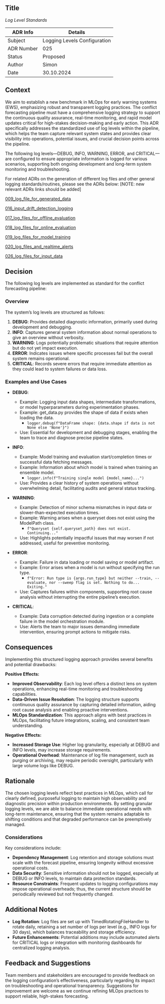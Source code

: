 ## Title
*Log Level Standards*

| ADR Info            | Details           |
|---------------------|-------------------|
| Subject             | Logging Levels Configuration  |
| ADR Number          | 025   |
| Status              | Proposed  |
| Author              | Simon   |
| Date                | 30.10.2024     |

## Context
We aim to establish a new benchmark in MLOps for early warning systems (EWS), emphasizing robust and transparent logging practices. The conflict forecasting pipeline must have a comprehensive logging strategy to support the continuous quality assurance, real-time monitoring, and rapid model updates critical for high-stakes decision-making and early action. This ADR specifically addresses the standardized use of log levels within the pipeline, which helps the team capture relevant system states and provides clear visibility into operations, potential issues, and crucial decision points across the pipeline.

The following log levels—DEBUG, INFO, WARNING, ERROR, and CRITICAL—are configured to ensure appropriate information is logged for various scenarios, supporting both ongoing development and long-term system monitoring and troubleshooting.


For related ADRs on the generation of different log files and other general logging standards/routines, please see the ADRs below:  [NOTE: new relevant ADRs links should be added]

[009_log_file_for_generated_data](/documentation/ADRs/009_log_file_for_generated_data.md)

[016_input_drift_detection_logging](/documentation/ADRs/016_input_drift_detection_logging.md)

[017_log_files_for_offline_evaluation](/documentation/ADRs/017_log_files_for_offline_evaluation.md)

[018_log_files_for_online_evaluation](/documentation/ADRs/018_log_files_for_online_evaluation.md)

[019_log_files_for_model_training](/documentation/ADRs/019_log_files_for_model_training.md)

[020_log_files_and_realtime_alerts](/documentation/ADRs/020_log_files_and_realtime_alerts.md)

[026_log_files_for_input_data](/documentation/ADRs/026_log_files_for_input_data.md)


## Decision
The following log levels are implemented as standard for the conflict forecasting pipeline:

### Overview
The system’s log levels are structured as follows:

1. **DEBUG**: Provides detailed diagnostic information, primarily used during development and debugging.
2. **INFO**: Captures general system information about normal operations to give an overview without verbosity.
3. **WARNING**: Logs potentially problematic situations that require attention but do not yet impact execution.
4. **ERROR**: Indicates issues where specific processes fail but the overall system remains operational.
5. **CRITICAL**: Records severe errors that require immediate attention as they could lead to system failures or data loss.

### Examples and Use Cases

- **DEBUG**:
  - Example: Logging input data shapes, intermediate transformations, or model hyperparameters during experimentation phases.
  - Example: get_data.py provides the shape of data if exists when loading the data.
    - ` logger.debug(f"DataFrame shape: {data.shape if data is not None else 'None'}") `
  - Use: Essential for development and debugging stages, enabling the team to trace and diagnose precise pipeline states.

- **INFO**:
  - Example: Model training and evaluation start/completion times or successful data fetching messages.
  - Example: Information about which model is trained when training an ensemble model.
    - ` logger.info(f"Training single model {model_name}...") `
  - Use: Provides a clear history of system operations without overwhelming detail, facilitating audits and general status tracking.

- **WARNING**:
  - Example: Detection of minor schema mismatches in input data or slower-than-expected execution times.
  - Example: Warning arises when a queryset does not exist using the ModelPath class.
    - ` f"Queryset {self.queryset_path} does not exist. Continuing..." `
  - Use: Highlights potentially impactful issues that may worsen if not addressed, useful for preventive monitoring.

- **ERROR**:
  - Example: Failure in data loading or model saving or model artifact.
  - Example: Error arises when a model is run without specifying the run type.
    - ` f"Error: Run type is {args.run_type} but neither --train, --evaluate, nor --sweep flag is set. Nothing to do... Exiting." ` 
  - Use: Captures failures within components, supporting root cause analysis without interrupting the entire pipeline’s execution.

- **CRITICAL**:
  - Example: Data corruption detected during ingestion or a complete failure in the model orchestration module.
  - Use: Alerts the team to major issues demanding immediate intervention, ensuring prompt actions to mitigate risks.

## Consequences
Implementing this structured logging approach provides several benefits and potential drawbacks:

**Positive Effects:**
- **Improved Observability**: Each log level offers a distinct lens on system operations, enhancing real-time monitoring and troubleshooting capabilities.
- **Data-Driven Issue Resolution**: The logging structure supports continuous quality assurance by capturing detailed information, aiding root cause analysis and enabling proactive interventions.
- **MLOps Standardization**: This approach aligns with best practices in MLOps, facilitating future integrations, scaling, and consistent team understanding.

**Negative Effects:**
- **Increased Storage Use**: Higher log granularity, especially at DEBUG and INFO levels, may increase storage requirements.
- **Operational Overhead**: Maintenance of log file management, such as purging or archiving, may require periodic oversight, particularly with large volume logs like DEBUG.

## Rationale
The chosen logging levels reflect best practices in MLOps, which call for clearly defined, purposeful logging to maintain high observability and diagnostic precision within production environments. By setting granular logging levels, we are able to balance immediate operational needs with long-term maintenance, ensuring that the system remains adaptable to shifting conditions and that degraded performance can be preemptively managed.

### Considerations
Key considerations include:
- **Dependency Management**: Log retention and storage solutions must scale with the forecast pipeline, ensuring longevity without excessive operational costs.
- **Data Security**: Sensitive information should not be logged, especially at DEBUG or INFO levels, to maintain data protection standards.
- **Resource Constraints**: Frequent updates to logging configurations may impose operational overheads; thus, the current structure should be periodically reviewed but not frequently changed.

## Additional Notes
- **Log Rotation**: Log files are set up with TimedRotatingFileHandler to rotate daily, retaining a set number of logs per level (e.g., INFO logs for 30 days), which balances traceability and storage efficiency.
- **Future Enhancements**: Potential additions may include automated alerts for CRITICAL logs or integration with monitoring dashboards for centralized logging analysis.

## Feedback and Suggestions
Team members and stakeholders are encouraged to provide feedback on the logging configuration’s effectiveness, particularly regarding its impact on troubleshooting and operational transparency. Suggestions for improvement are welcome as we continue refining MLOps practices to support reliable, high-stakes forecasting.
